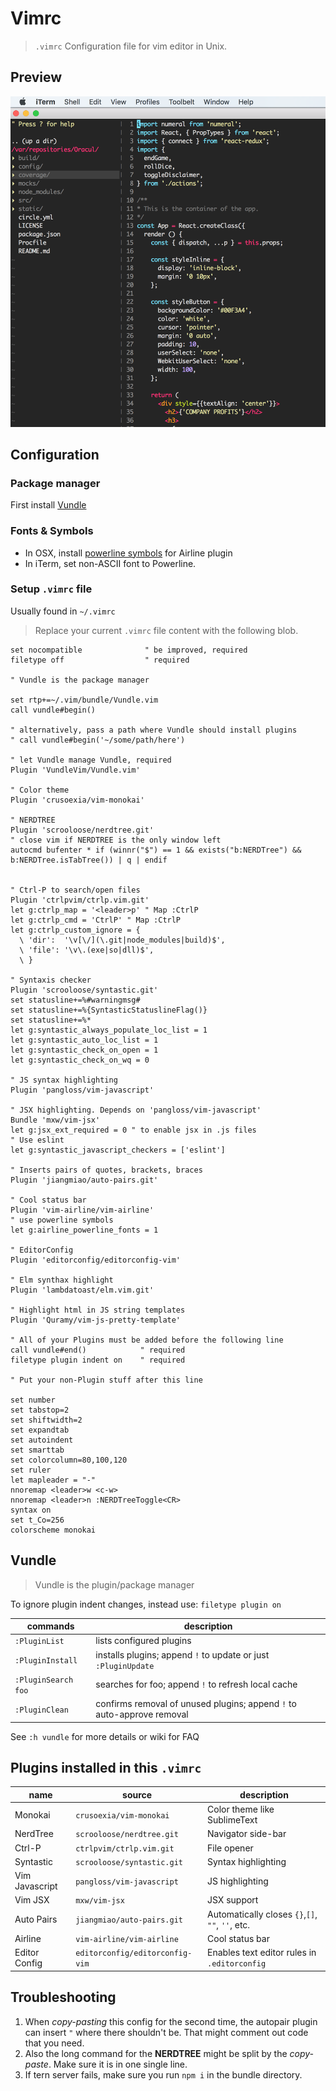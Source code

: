 # Vimrc

> `.vimrc` Configuration file for vim editor in Unix.

## Preview

![](vim-preview.png)

## Configuration

### Package manager

First install [Vundle](https://github.com/VundleVim/Vundle.Vim)

### Fonts & Symbols

- In OSX, install [powerline symbols](https://powerline.readthedocs.org/en/latest/installation/linux.html#font-installation) for Airline plugin 
- In iTerm, set non-ASCII font to Powerline.

### Setup `.vimrc` file

Usually found in `~/.vimrc`

> Replace your current `.vimrc` file content with the following blob.


```
set nocompatible              " be improved, required
filetype off                  " required

" Vundle is the package manager

set rtp+=~/.vim/bundle/Vundle.vim
call vundle#begin()

" alternatively, pass a path where Vundle should install plugins
" call vundle#begin('~/some/path/here')

" let Vundle manage Vundle, required
Plugin 'VundleVim/Vundle.vim'

" Color theme
Plugin 'crusoexia/vim-monokai'

" NERDTREE
Plugin 'scrooloose/nerdtree.git'
" close vim if NERDTREE is the only window left
autocmd bufenter * if (winnr("$") == 1 && exists("b:NERDTree") && b:NERDTree.isTabTree()) | q | endif 


" Ctrl-P to search/open files
Plugin 'ctrlpvim/ctrlp.vim.git'
let g:ctrlp_map = '<leader>p' " Map :CtrlP
let g:ctrlp_cmd = 'CtrlP' " Map :CtrlP
let g:ctrlp_custom_ignore = {
  \ 'dir':  '\v[\/](\.git|node_modules|build)$',
  \ 'file': '\v\.(exe|so|dll)$',
  \ }

" Syntaxis checker
Plugin 'scrooloose/syntastic.git'
set statusline+=%#warningmsg#
set statusline+=%{SyntasticStatuslineFlag()}
set statusline+=%*
let g:syntastic_always_populate_loc_list = 1
let g:syntastic_auto_loc_list = 1
let g:syntastic_check_on_open = 1
let g:syntastic_check_on_wq = 0

" JS syntax highlighting
Plugin 'pangloss/vim-javascript'

" JSX highlighting. Depends on 'pangloss/vim-javascript'
Bundle 'mxw/vim-jsx'
let g:jsx_ext_required = 0 " to enable jsx in .js files
" Use eslint
let g:syntastic_javascript_checkers = ['eslint'] 

" Inserts pairs of quotes, brackets, braces
Plugin 'jiangmiao/auto-pairs.git'

" Cool status bar
Plugin 'vim-airline/vim-airline'
" use powerline symbols
let g:airline_powerline_fonts = 1

" EditorConfig
Plugin 'editorconfig/editorconfig-vim'

" Elm synthax highlight
Plugin 'lambdatoast/elm.vim.git'     

" Highlight html in JS string templates
Plugin 'Quramy/vim-js-pretty-template'    

" All of your Plugins must be added before the following line
call vundle#end()            " required
filetype plugin indent on    " required

" Put your non-Plugin stuff after this line

set number
set tabstop=2
set shiftwidth=2
set expandtab
set autoindent
set smarttab
set colorcolumn=80,100,120
set ruler
let mapleader = "-"
nnoremap <leader>w <c-w>
nnoremap <leader>n :NERDTreeToggle<CR>
syntax on
set t_Co=256
colorscheme monokai
```

## Vundle

> Vundle is the plugin/package manager

To ignore plugin indent changes, instead use:
`filetype plugin on`

commands | description
-------- | -----------
`:PluginList` | lists configured plugins
`:PluginInstall` | installs plugins; append `!` to update or just `:PluginUpdate`
`:PluginSearch foo` | searches for foo; append `!` to refresh local cache
`:PluginClean` | confirms removal of unused plugins; append `!` to auto-approve removal

See `:h vundle` for more details or wiki for FAQ

## Plugins installed in this `.vimrc`


name | source | description
---- | ------ | -----------
Monokai | `crusoexia/vim-monokai` | Color theme like SublimeText
NerdTree | `scrooloose/nerdtree.git` | Navigator side-bar
Ctrl-P | `ctrlpvim/ctrlp.vim.git` | File opener
Syntastic | `scrooloose/syntastic.git` | Syntax highlighting
Vim Javascript | `pangloss/vim-javascript` | JS highlighting
Vim JSX | `mxw/vim-jsx` | JSX support
Auto Pairs | `jiangmiao/auto-pairs.git` | Automatically closes `{}`,`[]`, `""`, `''`, etc.
Airline | `vim-airline/vim-airline` | Cool status bar
Editor Config | `editorconfig/editorconfig-vim` | Enables text editor rules in `.editorconfig`


## Troubleshooting

1. When *copy-pasting* this config for the second time, the autopair plugin can insert `"` where there
shouldn't be.  That might comment out code that you need.
2. Also the long command for the **NERDTREE** might be split by the *copy-paste*. Make sure it is in one single line.
3. If tern server fails, make sure you run `npm i` in the bundle directory.